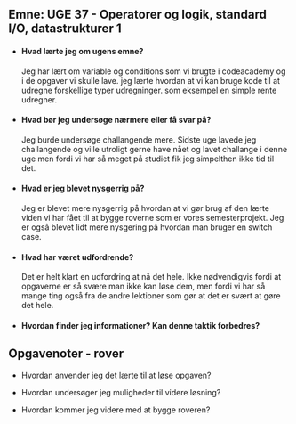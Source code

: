 ## Emne: UGE 37 - Operatorer og logik, standard I/O, datastrukturer 1

* #### Hvad lærte jeg om ugens emne?

    Jeg har lært om variable og conditions som vi brugte i codeacademy og i de opgaver vi skulle lave. jeg lærte hvordan at vi kan bruge kode til at udregne forskellige typer udregninger. som eksempel en simple rente udregner. 

* #### Hvad bør jeg undersøge nærmere eller få svar på?

    Jeg burde undersøge challangende mere. Sidste uge lavede jeg challangende og ville utroligt gerne have nået og lavet challange i denne uge men fordi vi har så meget på studiet fik jeg simpelthen ikke tid til det. 

* #### Hvad er jeg blevet nysgerrig på?

    Jeg er blevet mere nysgerrig på hvordan at vi gør brug af den lærte viden vi har fået til at bygge roverne som er vores semesterprojekt. Jeg er også blevet lidt mere nysgering på hvordan man bruger en switch case. 

* #### Hvad har været udfordrende? 

    Det er helt klart en udfordring at nå det hele. Ikke nødvendigvis fordi at opgaverne er så svære man ikke kan løse dem, men fordi vi har så mange ting også fra de andre lektioner som gør at det er svært at gøre det hele. 

* #### Hvordan finder jeg informationer? Kan denne taktik forbedres? 



## Opgavenoter - rover

* Hvordan anvender jeg det lærte til at løse opgaven?

* Hvordan undersøger jeg muligheder til videre løsning?

* Hvordan kommer jeg videre med at bygge roveren?